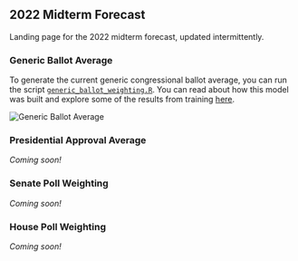 
## 2022 Midterm Forecast

Landing page for the 2022 midterm forecast, updated intermittently.

### Generic Ballot Average

To generate the current generic congressional ballot average, you can
run the script
[`generic_ballot_weighting.R`](https://github.com/markjrieke/2022-midterm-forecasts/blob/main/scripts/generic_ballot_weighting.R).
You can read about how this model was built and explore some of the
results from training
[here](https://www.thedatadiary.net/blog/2021-12-14-do-voters-want-democrats-or-republicans-in-congress/).

![Generic Ballot
Average](plots/generic_ballot/generic_ballot_current.png)

### Presidential Approval Average

*Coming soon!*

### Senate Poll Weighting

*Coming soon!*

### House Poll Weighting

*Coming soon!*
